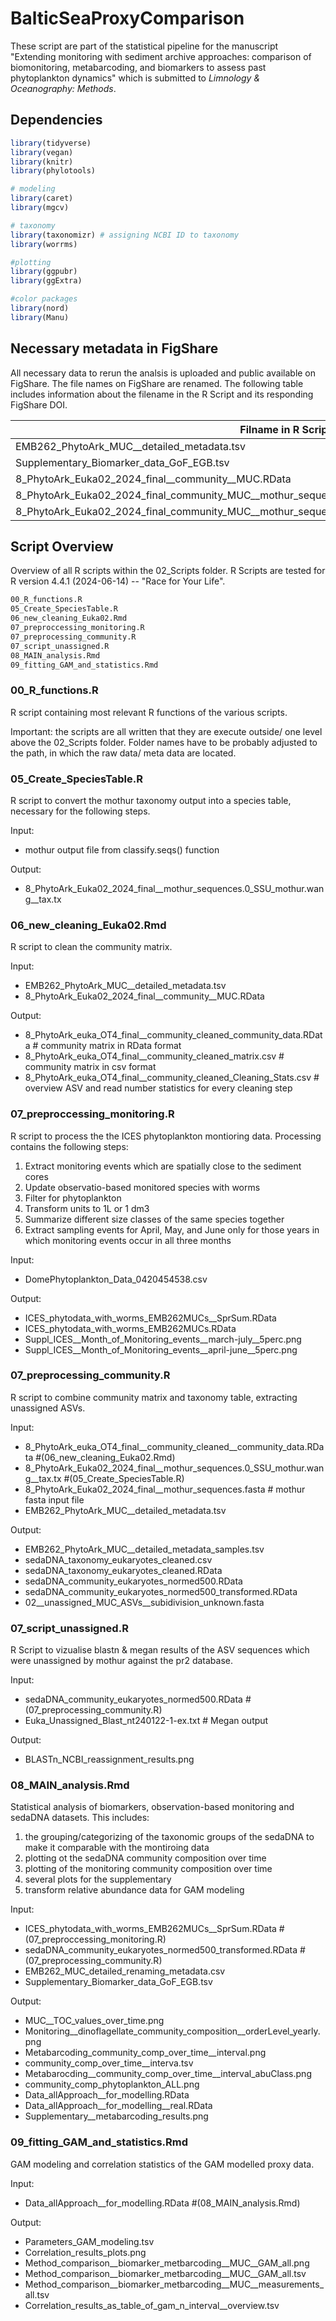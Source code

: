 # BalticSeaProxyComparison

These script are part of the statistical pipeline for the  manuscript "Extending monitoring with sediment archive approaches: comparison of biomonitoring, metabarcoding, and biomarkers to assess past phytoplankton dynamics" which is submitted to _Limnology & Oceanography: Methods_.

## Dependencies

```R
library(tidyverse)
library(vegan)
library(knitr)
library(phylotools)

# modeling
library(caret)
library(mgcv)

# taxonomy
library(taxonomizr) # assigning NCBI ID to taxonomy
library(worrms)

#plotting
library(ggpubr)
library(ggExtra)

#color packages
library(nord)
library(Manu)
```
## Necessary metadata in FigShare
All necessary data to rerun the analsis is uploaded and public available on FigShare. The file names on FigShare are renamed. The following table includes information about the filename in the R Script and its responding FigShare DOI.


| Filname in R Script  | FigShare DOI |
| ------------- | ------------- |
| EMB262_PhytoArk_MUC__detailed_metadata.tsv  | [10.6084/m9.figshare.28457471.v1](https://doi.org/10.6084/m9.figshare.28457471.v1)  |
| Supplementary_Biomarker_data_GoF_EGB.tsv  | [10.6084/m9.figshare.28457492.v1](https://doi.org/10.6084/m9.figshare.28457492.v1)  |
| 8_PhytoArk_Euka02_2024_final__community__MUC.RData | [10.6084/m9.figshare.28457474.v1](https://doi.org/10.6084/m9.figshare.28457474.v1) | 
| 8_PhytoArk_Euka02_2024_final_community_MUC__mothur_sequences.fasta | [10.6084/m9.figshare.28457495.v1](https://doi.org/10.6084/m9.figshare.28457495.v1) |
| 8_PhytoArk_Euka02_2024_final_community_MUC__mothur_sequences.0_SSU_mothur__concatinated.wang__tax.tx | [10.6084/m9.figshare.28457483.v1](https://doi.org/10.6084/m9.figshare.28457483.v1) |


## Script Overview 

Overview of all R scripts within the 02_Scripts folder. R Scripts are tested for R version 4.4.1 (2024-06-14) -- "Race for Your Life".

```bash
00_R_functions.R
05_Create_SpeciesTable.R
06_new_cleaning_Euka02.Rmd
07_preproccessing_monitoring.R
07_preprocessing_community.R
07_script_unassigned.R
08_MAIN_analysis.Rmd
09_fitting_GAM_and_statistics.Rmd
```


### 00_R_functions.R

R script containing most relevant R functions of the various scripts.

Important: the scripts are all written that they are execute outside/ one level above the 02_Scripts folder. Folder names have to be probably adjusted to the path, in which the raw data/ meta data are located.

### 05_Create_SpeciesTable.R

R script to convert the mothur taxonomy output into a species table, necessary for the following steps.

Input:
- mothur output file from classify.seqs() function

Output:
- 8_PhytoArk_Euka02_2024_final__mothur_sequences.0_SSU_mothur.wang__tax.tx 

###  06_new_cleaning_Euka02.Rmd

R script to clean the community matrix.

Input: 
- EMB262_PhytoArk_MUC__detailed_metadata.tsv
- 8_PhytoArk_Euka02_2024_final__community__MUC.RData

Output:
- 8_PhytoArk_euka_OT4_final__community_cleaned_community_data.RData # community matrix in RData format
- 8_PhytoArk_euka_OT4_final__community_cleaned_matrix.csv           # community matrix in csv format
- 8_PhytoArk_euka_OT4_final__community_cleaned_Cleaning_Stats.csv   # overview ASV and read number statistics for every cleaning step


###  07_preproccessing_monitoring.R

R script to process the the ICES phytoplankton montioring data.
Processing contains the following steps:
1. Extract monitoring events which are spatially close to the sediment cores
2. Update observatio-based monitored species with worms
3. Filter for phytoplankton
4. Transform units to 1L or 1 dm3
5. Summarize different size classes of the same species together
6. Extract sampling events for April, May, and June only for those years in which monitoring events occur in all three months

Input: 
- DomePhytoplankton_Data_0420454538.csv

Output:
- ICES_phytodata_with_worms_EMB262MUCs__SprSum.RData
- ICES_phytodata_with_worms_EMB262MUCs.RData
- Suppl_ICES__Month_of_Monitoring_events__march-july__5perc.png
- Suppl_ICES__Month_of_Monitoring_events__april-june__5perc.png

###  07_preprocessing_community.R

R script to combine community matrix and taxonomy table, extracting unassigned ASVs.

Input: 
- 8_PhytoArk_euka_OT4_final__community_cleaned__community_data.RData           #(06_new_cleaning_Euka02.Rmd)
- 8_PhytoArk_Euka02_2024_final__mothur_sequences.0_SSU_mothur.wang__tax.tx     #(05_Create_SpeciesTable.R)
- 8_PhytoArk_Euka02_2024_final__mothur_sequences.fasta                         # mothur fasta input file
- EMB262_PhytoArk_MUC__detailed_metadata.tsv

Output:
- EMB262_PhytoArk_MUC__detailed_metadata_samples.tsv
- sedaDNA_taxonomy_eukaryotes_cleaned.csv
- sedaDNA_taxonomy_eukaryotes_cleaned.RData
- sedaDNA_community_eukaryotes_normed500.RData
- sedaDNA_community_eukaryotes_normed500_transformed.RData
- 02__unassigned_MUC_ASVs__subidivision_unknown.fasta

### 07_script_unassigned.R 

R Script to vizualise blastn & megan results of the ASV sequences which were unassigned by mothur against the pr2 database.

Input: 
- sedaDNA_community_eukaryotes_normed500.RData                               #(07_preprocessing_community.R)
- Euka_Unassigned_Blast_nt240122-1-ex.txt                                    # Megan output

Output:
- BLASTn_NCBI_reassignment_results.png

### 08_MAIN_analysis.Rmd

Statistical analysis of biomarkers, observation-based monitoring and sedaDNA datasets. This includes:
1. the grouping/categorizing of the taxonomic groups of the sedaDNA to make it comparable with the montiroing data
2. plotting ot the sedaDNA community composition over time
3. plotting of the monitoring community composition over time
4. several plots for the supplementary
5. transform relative abundance data for GAM modeling


Input: 
- ICES_phytodata_with_worms_EMB262MUCs__SprSum.RData                         #(07_preproccessing_monitoring.R)
- sedaDNA_community_eukaryotes_normed500_transformed.RData                   #(07_preprocessing_community.R)
- EMB262_MUC_detailed_renaming_metadata.csv
- Supplementary_Biomarker_data_GoF_EGB.tsv

Output:
- MUC__TOC_values_over_time.png
- Monitoring__dinoflagellate_community_composition__orderLevel_yearly.png
- Metabarcoding_community_comp_over_time__interval.png
- community_comp_over_time__interva.tsv
- Metabarocding__community_comp_over_time__interval_abuClass.png
- community_comp_phytoplankton_ALL.png
- Data_allApproach__for_modelling.RData
- Data_allApproach__for_modelling__real.RData
- Supplementary__metabarcoding_results.png

### 09_fitting_GAM_and_statistics.Rmd

GAM modeling and correlation statistics of the GAM modelled proxy data.

Input: 
- Data_allApproach__for_modelling.RData                                      #(08_MAIN_analysis.Rmd)
  
Output:
- Parameters_GAM_modeling.tsv
- Correlation_results_plots.png
- Method_comparison__biomarker_metbarcoding__MUC__GAM_all.png
- Method_comparison__biomarker_metbarcoding__MUC__GAM_all.tsv
- Method_comparison__biomarker_metbarcoding__MUC__measurements_all.tsv
- Correlation_results_as_table_of_gam_n_interval__overview.tsv
